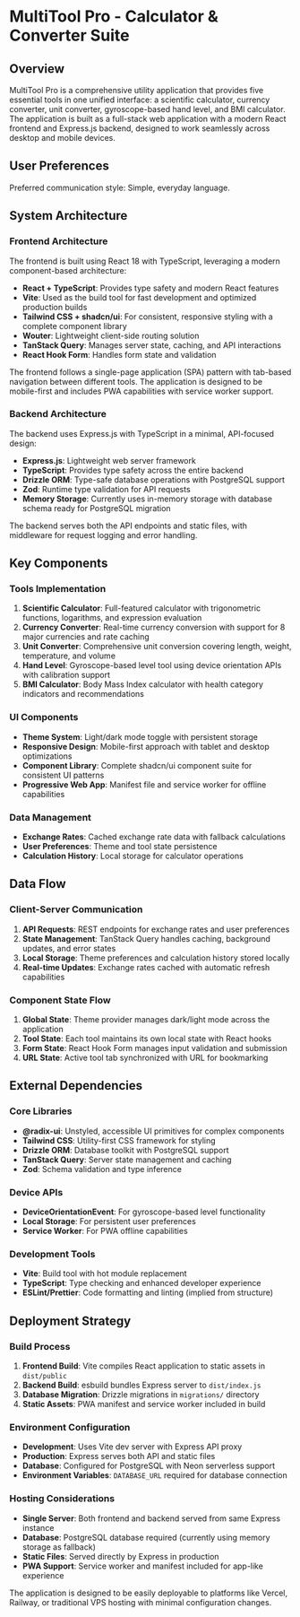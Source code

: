 # MultiTool Pro - Calculator & Converter Suite

## Overview

MultiTool Pro is a comprehensive utility application that provides five essential tools in one unified interface: a scientific calculator, currency converter, unit converter, gyroscope-based hand level, and BMI calculator. The application is built as a full-stack web application with a modern React frontend and Express.js backend, designed to work seamlessly across desktop and mobile devices.

## User Preferences

Preferred communication style: Simple, everyday language.

## System Architecture

### Frontend Architecture
The frontend is built using React 18 with TypeScript, leveraging a modern component-based architecture:

- **React + TypeScript**: Provides type safety and modern React features
- **Vite**: Used as the build tool for fast development and optimized production builds
- **Tailwind CSS + shadcn/ui**: For consistent, responsive styling with a complete component library
- **Wouter**: Lightweight client-side routing solution
- **TanStack Query**: Manages server state, caching, and API interactions
- **React Hook Form**: Handles form state and validation

The frontend follows a single-page application (SPA) pattern with tab-based navigation between different tools. The application is designed to be mobile-first and includes PWA capabilities with service worker support.

### Backend Architecture
The backend uses Express.js with TypeScript in a minimal, API-focused design:

- **Express.js**: Lightweight web server framework
- **TypeScript**: Provides type safety across the entire backend
- **Drizzle ORM**: Type-safe database operations with PostgreSQL support
- **Zod**: Runtime type validation for API requests
- **Memory Storage**: Currently uses in-memory storage with database schema ready for PostgreSQL migration

The backend serves both the API endpoints and static files, with middleware for request logging and error handling.

## Key Components

### Tools Implementation
1. **Scientific Calculator**: Full-featured calculator with trigonometric functions, logarithms, and expression evaluation
2. **Currency Converter**: Real-time currency conversion with support for 8 major currencies and rate caching
3. **Unit Converter**: Comprehensive unit conversion covering length, weight, temperature, and volume
4. **Hand Level**: Gyroscope-based level tool using device orientation APIs with calibration support
5. **BMI Calculator**: Body Mass Index calculator with health category indicators and recommendations

### UI Components
- **Theme System**: Light/dark mode toggle with persistent storage
- **Responsive Design**: Mobile-first approach with tablet and desktop optimizations
- **Component Library**: Complete shadcn/ui component suite for consistent UI patterns
- **Progressive Web App**: Manifest file and service worker for offline capabilities

### Data Management
- **Exchange Rates**: Cached exchange rate data with fallback calculations
- **User Preferences**: Theme and tool state persistence
- **Calculation History**: Local storage for calculator operations

## Data Flow

### Client-Server Communication
1. **API Requests**: REST endpoints for exchange rates and user preferences
2. **State Management**: TanStack Query handles caching, background updates, and error states
3. **Local Storage**: Theme preferences and calculation history stored locally
4. **Real-time Updates**: Exchange rates cached with automatic refresh capabilities

### Component State Flow
1. **Global State**: Theme provider manages dark/light mode across the application
2. **Tool State**: Each tool maintains its own local state with React hooks
3. **Form State**: React Hook Form manages input validation and submission
4. **URL State**: Active tool tab synchronized with URL for bookmarking

## External Dependencies

### Core Libraries
- **@radix-ui**: Unstyled, accessible UI primitives for complex components
- **Tailwind CSS**: Utility-first CSS framework for styling
- **Drizzle ORM**: Database toolkit with PostgreSQL support
- **TanStack Query**: Server state management and caching
- **Zod**: Schema validation and type inference

### Device APIs
- **DeviceOrientationEvent**: For gyroscope-based level functionality
- **Local Storage**: For persistent user preferences
- **Service Worker**: For PWA offline capabilities

### Development Tools
- **Vite**: Build tool with hot module replacement
- **TypeScript**: Type checking and enhanced developer experience
- **ESLint/Prettier**: Code formatting and linting (implied from structure)

## Deployment Strategy

### Build Process
1. **Frontend Build**: Vite compiles React application to static assets in `dist/public`
2. **Backend Build**: esbuild bundles Express server to `dist/index.js`
3. **Database Migration**: Drizzle migrations in `migrations/` directory
4. **Static Assets**: PWA manifest and service worker included in build

### Environment Configuration
- **Development**: Uses Vite dev server with Express API proxy
- **Production**: Express serves both API and static files
- **Database**: Configured for PostgreSQL with Neon serverless support
- **Environment Variables**: `DATABASE_URL` required for database connection

### Hosting Considerations
- **Single Server**: Both frontend and backend served from same Express instance
- **Database**: PostgreSQL database required (currently using memory storage as fallback)
- **Static Files**: Served directly by Express in production
- **PWA Support**: Service worker and manifest included for app-like experience

The application is designed to be easily deployable to platforms like Vercel, Railway, or traditional VPS hosting with minimal configuration changes.